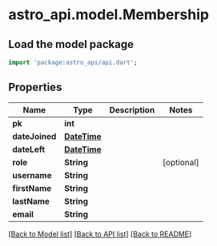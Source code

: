 # astro_api.model.Membership

## Load the model package
```dart
import 'package:astro_api/api.dart';
```

## Properties
Name | Type | Description | Notes
------------ | ------------- | ------------- | -------------
**pk** | **int** |  | 
**dateJoined** | [**DateTime**](DateTime.md) |  | 
**dateLeft** | [**DateTime**](DateTime.md) |  | 
**role** | **String** |  | [optional] 
**username** | **String** |  | 
**firstName** | **String** |  | 
**lastName** | **String** |  | 
**email** | **String** |  | 

[[Back to Model list]](../README.md#documentation-for-models) [[Back to API list]](../README.md#documentation-for-api-endpoints) [[Back to README]](../README.md)


